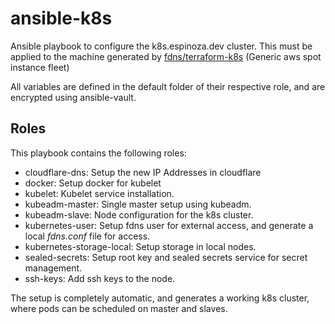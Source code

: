 # ansible-k8s
Ansible playbook to configure the k8s.espinoza.dev cluster. This must be applied to the machine generated by [fdns/terraform-k8s](https://github.com/fdns/terraform-k8s) (Generic aws spot instance fleet)

All variables are defined in the default folder of their respective role, and are encrypted using ansible-vault.

## Roles
This playbook contains the following roles:
- cloudflare-dns: Setup the new IP Addresses in cloudflare
- docker: Setup docker for kubelet
- kubelet: Kubelet service installation.
- kubeadm-master: Single master setup using kubeadm.
- kubeadm-slave: Node configuration for the k8s cluster.
- kubernetes-user: Setup fdns user for external access, and generate a local *fdns.conf* file for access.
- kubernetes-storage-local: Setup storage in local nodes.
- sealed-secrets: Setup root key and sealed secrets service for secret management.
- ssh-keys: Add ssh keys to the node.

The setup is completely automatic, and generates a working k8s cluster, where pods can be scheduled on master and slaves.
